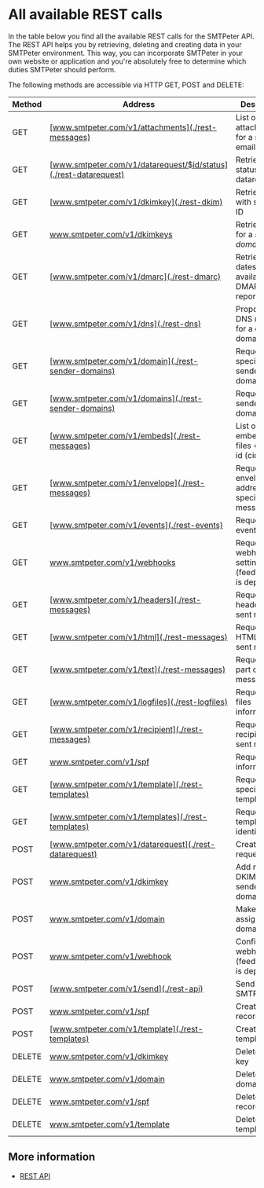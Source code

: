 # All available REST calls

In the table below you find all the available REST calls for the SMTPeter API.
The REST API helps you by retrieving, deleting and creating data in your
SMTPeter environment. This way, you can incorporate SMTPeter in your own
website or application and you're absolutely free to determine which duties 
SMTPeter should perform.

The following methods are accessible via HTTP GET, POST and DELETE:

| Method         | Address                                                          | Description                                            |
|----------------|------------------------------------------------------------------|--------------------------------------------------------|
| GET            | [www.smtpeter.com/v1/attachments](./rest-messages)               | List of all attachments for a specific email           |
| GET            | [www.smtpeter.com/v1/datarequest/$id/status](./rest-datarequest) | Retrieve the status of a datarequest |
| GET            | [www.smtpeter.com/v1/dkimkey](./rest-dkim)                       | Retrieve DKIM with specific ID                         |
| GET            | www.smtpeter.com/v1/dkimkeys                                     | Retrieve DKIM for a *sender domain*                    |
| GET            | [www.smtpeter.com/v1/dmarc](./rest-dmarc)                        | Retrieve all dates with available DMARC reports        |
| GET            | [www.smtpeter.com/v1/dns](./rest-dns)                            | Proposed DNS record for a certain domain               |
| GET            | [www.smtpeter.com/v1/domain](./rest-sender-domains)              | Request specific sender domain                         |
| GET            | [www.smtpeter.com/v1/domains](./rest-sender-domains)             | Request all sender sender domain                       |
| GET            | [www.smtpeter.com/v1/embeds](./rest-messages)                    | List of all embedded files + content id (cid)          |
| GET            | [www.smtpeter.com/v1/envelope](./rest-messages)                  | Request used envelope address for specific message id  |
| GET            | [www.smtpeter.com/v1/events](./rest-events)                      | Request events                                         |
| GET            | www.smtpeter.com/v1/webhooks                                     | Request webhook settings (feedbackloop is deprecated)  |
| GET            | [www.smtpeter.com/v1/headers](./rest-messages)                   | Request headers of sent message                        |
| GET            | [www.smtpeter.com/v1/html](./rest-messages)                      | Request HTML part of sent message                      |
| GET            | [www.smtpeter.com/v1/text](./rest-messages)                      | Request text part of sent message                      |
| GET            | [www.smtpeter.com/v1/logfiles](./rest-logfiles)                  | Request log files information                          |
| GET            | [www.smtpeter.com/v1/recipient](./rest-messages)                 | Request recipient of sent message                      |
| GET            | www.smtpeter.com/v1/spf                                          | Request SPF information                                |
| GET            | [www.smtpeter.com/v1/template](./rest-templates)                 | Request specific template                              |
| GET            | [www.smtpeter.com/v1/templates](./rest-templates)                | Request all template identifiers                       |
| POST           | [www.smtpeter.com/v1/datarequest](./rest-datarequest)            | Create a data request                                  |
| POST           | www.smtpeter.com/v1/dkimkey                                      | Add new DKIM to sender domain                          |
| POST           | www.smtpeter.com/v1/domain                                       | Make or assign a new domain                            |
| POST           | www.smtpeter.com/v1/webhook                                      | Configure a webhook (feedbackloop is deprecated)       |
| POST           | [www.smtpeter.com/v1/send](./rest-api)                           | Send data to SMTPeter                                  |
| POST           | www.smtpeter.com/v1/spf                                          | Create a SPF record                                    |
| POST           | [www.smtpeter.com/v1/template](./rest-templates)                 | Create a templates                                     |
| DELETE         | www.smtpeter.com/v1/dkimkey                                      | Delete a DKIM key                                      |
| DELETE         | www.smtpeter.com/v1/domain                                       | Delete a domain                                        |
| DELETE         | www.smtpeter.com/v1/spf                                          | Delete a SPF record                                    |
| DELETE         | www.smtpeter.com/v1/template                                     | Delete a template                                      |

## More information

* [REST API](./rest-api)
